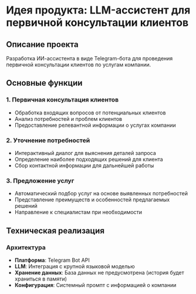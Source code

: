 # Идея продукта: LLM-ассистент для первичной консультации клиентов

## Описание проекта

Разработка ИИ-ассистента в виде Telegram-бота для проведения первичной консультации клиентов по услугам компании.

## Основные функции

### 1. Первичная консультация клиентов
- Обработка входящих вопросов от потенциальных клиентов
- Анализ потребностей и проблем клиентов
- Предоставление релевантной информации о услугах компании

### 2. Уточнение потребностей
- Интерактивный диалог для выяснения деталей запроса
- Определение наиболее подходящих решений для клиента
- Сбор контактной информации для дальнейшей работы

### 3. Предложение услуг
- Автоматический подбор услуг на основе выявленных потребностей
- Представление преимуществ и особенностей предлагаемых решений
- Направление к специалистам при необходимости

## Техническая реализация

### Архитектура
- **Платформа**: Telegram Bot API
- **LLM**: Интеграция с крупной языковой моделью
- **Хранение данных**: База данных не предусмотрена (история будет храниться в памяти)
- **Конфигурация**: Системный промпт с информацией о компании 
